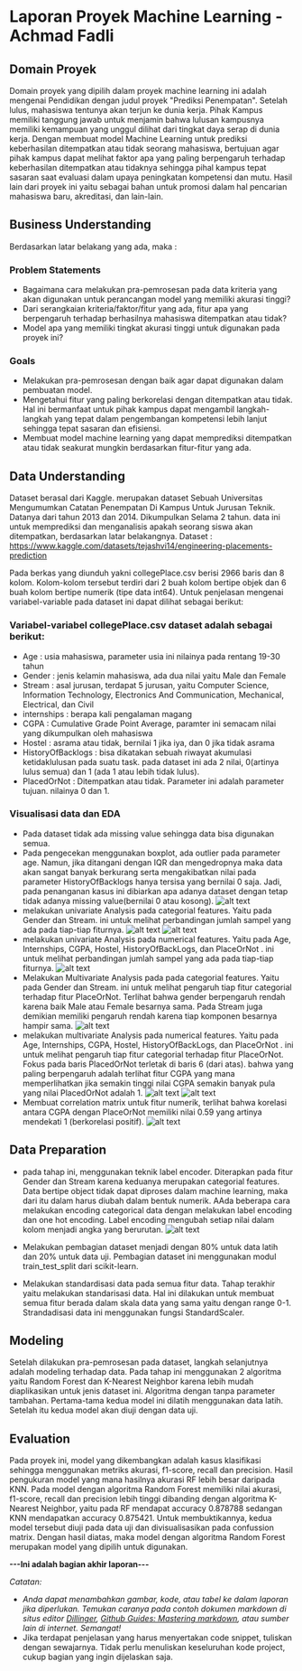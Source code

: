 # Laporan Proyek Machine Learning - Achmad Fadli

## Domain Proyek
Domain proyek yang dipilih dalam proyek machine learning ini adalah mengenai Pendidikan dengan judul proyek "Prediksi Penempatan". Setelah lulus, mahasiswa tentunya akan terjun ke dunia kerja. Pihak Kampus memiliki tanggung jawab untuk menjamin bahwa lulusan kampusnya memiliki kemampuan yang unggul dilihat dari tingkat daya serap di dunia kerja. Dengan membuat model Machine Learning untuk prediksi keberhasilan ditempatkan atau tidak seorang mahasiswa, bertujuan agar pihak kampus dapat melihat faktor apa yang paling berpengaruh terhadap keberhasilan ditempatkan atau tidaknya sehingga pihal kampus tepat sasaran saat evaluasi dalam upaya peningkatan kompetensi dan mutu. Hasil lain dari proyek ini yaitu sebagai bahan untuk promosi dalam hal pencarian mahasiswa baru, akreditasi, dan lain-lain.

## Business Understanding

Berdasarkan latar belakang yang ada, maka :

### Problem Statements

- Bagaimana cara melakukan pra-pemrosesan pada data kriteria yang akan digunakan untuk perancangan model yang memiliki akurasi tinggi?
- Dari serangkaian kriteria/faktor/fitur yang ada, fitur apa yang berpengaruh terhadap berhasilnya mahasiswa ditempatkan atau tidak?
- Model apa yang memiliki tingkat akurasi tinggi untuk digunakan pada proyek ini?

### Goals

- Melakukan pra-pemrosesan dengan baik agar dapat digunakan dalam pembuatan model.
- Mengetahui fitur yang paling berkorelasi dengan ditempatkan atau tidak. Hal ini bermanfaat untuk pihak kampus dapat mengambil langkah-langkah yang tepat dalam pengembangan kompetensi lebih lanjut sehingga tepat sasaran dan efisiensi.
- Membuat model machine learning yang dapat memprediksi ditempatkan atau tidak seakurat mungkin berdasarkan fitur-fitur yang ada. 


## Data Understanding

Dataset berasal dari Kaggle. merupakan dataset Sebuah Universitas Mengumumkan Catatan Penempatan Di Kampus Untuk Jurusan Teknik. Datanya dari tahun 2013 dan 2014. Dikumpulkan Selama 2 tahun. data ini untuk memprediksi dan menganalisis apakah seorang siswa akan ditempatkan, berdasarkan latar belakangnya. Dataset : https://www.kaggle.com/datasets/tejashvi14/engineering-placements-prediction 

Pada berkas yang diunduh yakni collegePlace.csv berisi 2966 baris dan 8 kolom. Kolom-kolom tersebut terdiri dari 2 buah kolom bertipe objek dan 6 buah kolom bertipe numerik (tipe data int64). Untuk penjelasan mengenai variabel-variable pada dataset ini dapat dilihat sebagai berikut:

### Variabel-variabel collegePlace.csv dataset adalah sebagai berikut:
- Age : usia mahasiswa, parameter usia ini nilainya pada rentang 19-30 tahun
- Gender : jenis kelamin mahasiswa, ada dua nilai yaitu Male dan Female
- Stream : asal jurusan, terdapat 5 jurusan, yaitu Computer Science, Information Technology, Electronics And Communication, Mechanical, Electrical, dan Civil
- internships : berapa kali pengalaman magang
- CGPA : Cumulative Grade Point Average, paramter ini semacam nilai yang dikumpulkan oleh mahasiswa
- Hostel : asrama atau tidak, bernilai 1 jika iya, dan 0 jika tidak asrama
- HistoryOfBacklogs : bisa dikatakan sebuah riwayat akumulasi ketidaklulusan pada suatu task. pada dataset ini ada 2 nilai, 0(artinya lulus semua) dan 1 (ada 1 atau lebih tidak lulus). 
- PlacedOrNot : Ditempatkan atau tidak. Parameter ini adalah parameter tujuan. nilainya 0 dan 1.
### Visualisasi data dan EDA
- Pada dataset tidak ada missing value sehingga data bisa digunakan semua.
- Pada pengecekan menggunakan boxplot, ada outlier pada parameter age. Namun, jika ditangani dengan IQR dan mengedropnya maka data akan sangat banyak berkurang serta mengakibatkan nilai pada parameter HistoryOfBacklogs hanya tersisa yang bernilai 0 saja. Jadi, pada penanganan kasus ini dibiarkan apa adanya dataset dengan tetap tidak adanya missing value(bernilai 0 atau kosong).
![alt text](https://github.com/ildafadli16/machine-learning-terapan/blob/main/Screenshot%202023-04-01%20124442.png?raw=true)
- melakukan univariate Analysis pada categorial features. Yaitu pada Gender dan Stream. ini untuk melihat perbandingan jumlah sampel yang ada pada tiap-tiap fiturnya. 
![alt text](https://github.com/ildafadli16/machine-learning-terapan/blob/main/uni-categorialfeatures_gender.png?raw=true)
![alt text](https://github.com/ildafadli16/machine-learning-terapan/blob/main/uni-categorialfeatures_strem.png?raw=true)
- melakukan univariate Analysis pada numerical features. Yaitu pada Age, Internships, CGPA, Hostel, HistoryOfBackLogs, dan PlaceOrNot . ini untuk melihat perbandingan jumlah sampel yang ada pada tiap-tiap fiturnya.
![alt text](https://github.com/ildafadli16/machine-learning-terapan/blob/main/uni-numericalfeatures.png?raw=true) 
- Melakukan Multivariate Analysis pada pada categorial features. Yaitu pada Gender dan Stream. ini untuk melihat pengaruh tiap fitur categorial terhadap fitur PlaceOrNot. Terlihat bahwa gender berpengaruh rendah karena baik Male atau Female besarnya sama. Pada Stream juga demikian memiliki pengaruh rendah karena tiap komponen besarnya hampir sama.
![alt text](https://github.com/ildafadli16/machine-learning-terapan/blob/main/muti-categorialfeatures.png?raw=true)
- melakukan multivariate Analysis pada numerical features. Yaitu pada Age, Internships, CGPA, Hostel, HistoryOfBackLogs, dan PlaceOrNot . ini untuk melihat pengaruh tiap fitur categorial terhadap fitur PlaceOrNot. Fokus pada baris PlacedOrNot terletak di baris 6 (dari atas). bahwa yang paling berpengaruh adalah terlihat fitur CGPA yang mana memperlihatkan jika semakin tinggi nilai CGPA semakin banyak pula yang nilai PlacedOrNot adalah 1.
![alt text](https://github.com/ildafadli16/machine-learning-terapan/blob/main/muti-numericalfeatures1.png?raw=true)
![alt text](https://github.com/ildafadli16/machine-learning-terapan/blob/main/muti-numericalfeatures2.png?raw=true)
- Membuat correlation matrix untuk fitur numerik, terlihat bahwa korelasi antara CGPA dengan PlaceOrNot memiliki nilai 0.59 yang artinya mendekati 1 (berkorelasi positif).
![alt text](https://github.com/ildafadli16/machine-learning-terapan/blob/main/correlation%20Matrix.png?raw=true)

## Data Preparation

- pada tahap ini, menggunakan teknik label encoder. Diterapkan pada fitur Gender dan Stream karena keduanya merupakan categorial features. Data bertipe object tidak dapat diproses dalam machine learning, maka dari itu dalam harus diubah dalam bentuk numerik. AAda beberapa cara melakukan encoding categorical data dengan melakukan label encoding dan one hot encoding. Label encoding mengubah setiap nilai dalam kolom menjadi angka yang berurutan.
![alt text](https://github.com/ildafadli16/machine-learning-terapan/blob/main/LabelEncoder.png?raw=true)

- Melakukan pembagian dataset menjadi dengan 80% untuk data latih dan 20% untuk data uji. Pembagian dataset ini menggunakan modul train_test_split dari scikit-learn.
- Melakukan standardisasi data pada semua fitur data. Tahap terakhir yaitu melakukan standarisasi data. Hal ini dilakukan untuk membuat semua fitur berada dalam skala data yang sama yaitu dengan range 0-1. Strandadisasi data ini menggunakan fungsi StandardScaler.


## Modeling
Setelah dilakukan pra-pemrosesan pada dataset, langkah selanjutnya adalah modeling terhadap data. Pada tahap ini menggunakan 2 algoritma yaitu Random Forest dan K-Nearest Neighbor karena lebih mudah diaplikasikan untuk jenis dataset ini. Algoritma dengan tanpa parameter tambahan. Pertama-tama kedua model ini dilatih menggunakan data latih. Setelah itu kedua model akan diuji dengan data uji. 

## Evaluation
Pada proyek ini, model yang dikembangkan adalah kasus klasifikasi sehingga menggunakan metriks akurasi, f1-score, recall dan precision. Hasil pengukuran model yang mana hasilnya akurasi RF lebih besar daripada KNN. Pada model dengan algoritma Random Forest memiliki nilai akurasi, f1-score, recall dan precision lebih tinggi dibanding dengan algoritma K-Nearest Neighbor, yaitu pada RF mendapat accuracy 0.878788 sedangan KNN mendapatkan accuracy  0.875421. Untuk membuktikannya, kedua model tersebut diuji pada data uji dan divisualisasikan pada confussion matrix. Dengan hasil diatas, maka model dengan algoritma Random Forest merupakan model yang dipilih untuk digunakan.


**---Ini adalah bagian akhir laporan---**

_Catatan:_
- _Anda dapat menambahkan gambar, kode, atau tabel ke dalam laporan jika diperlukan. Temukan caranya pada contoh dokumen markdown di situs editor [Dillinger](https://dillinger.io/), [Github Guides: Mastering markdown](https://guides.github.com/features/mastering-markdown/), atau sumber lain di internet. Semangat!_
- Jika terdapat penjelasan yang harus menyertakan code snippet, tuliskan dengan sewajarnya. Tidak perlu menuliskan keseluruhan kode project, cukup bagian yang ingin dijelaskan saja.
